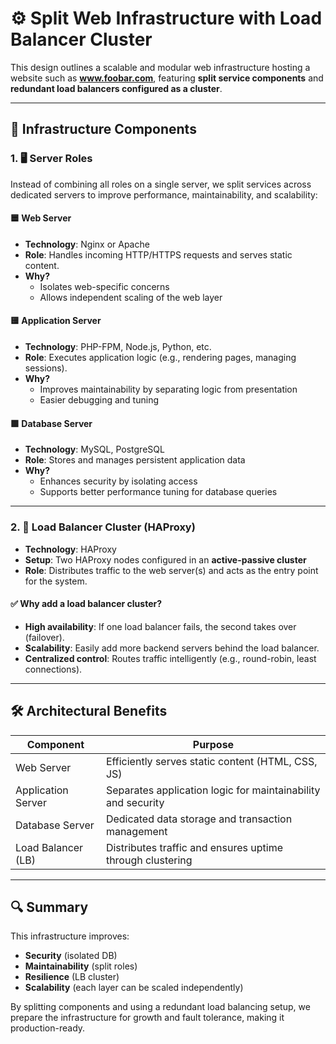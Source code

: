 # ⚙️ Split Web Infrastructure with Load Balancer Cluster

This design outlines a scalable and modular web infrastructure hosting a website such as **www.foobar.com**, featuring **split service components** and **redundant load balancers configured as a cluster**.

---

## 🧱 Infrastructure Components

### 1. 🖥️ Server Roles

Instead of combining all roles on a single server, we split services across dedicated servers to improve performance, maintainability, and scalability:

#### 🟦 Web Server
- **Technology**: Nginx or Apache
- **Role**: Handles incoming HTTP/HTTPS requests and serves static content.
- **Why?**
  - Isolates web-specific concerns
  - Allows independent scaling of the web layer

#### 🟨 Application Server
- **Technology**: PHP-FPM, Node.js, Python, etc.
- **Role**: Executes application logic (e.g., rendering pages, managing sessions).
- **Why?**
  - Improves maintainability by separating logic from presentation
  - Easier debugging and tuning

#### 🟩 Database Server
- **Technology**: MySQL, PostgreSQL
- **Role**: Stores and manages persistent application data
- **Why?**
  - Enhances security by isolating access
  - Supports better performance tuning for database queries

---

### 2. 🔁 Load Balancer Cluster (HAProxy)

- **Technology**: HAProxy
- **Setup**: Two HAProxy nodes configured in an **active-passive cluster**
- **Role**: Distributes traffic to the web server(s) and acts as the entry point for the system.

#### ✅ Why add a load balancer cluster?
- **High availability**: If one load balancer fails, the second takes over (failover).
- **Scalability**: Easily add more backend servers behind the load balancer.
- **Centralized control**: Routes traffic intelligently (e.g., round-robin, least connections).

---

## 🛠️ Architectural Benefits

| Component          | Purpose                                                                 |
|-------------------|-------------------------------------------------------------------------|
| Web Server         | Efficiently serves static content (HTML, CSS, JS)                      |
| Application Server | Separates application logic for maintainability and security           |
| Database Server    | Dedicated data storage and transaction management                      |
| Load Balancer (LB) | Distributes traffic and ensures uptime through clustering              |

---

## 🔍 Summary

This infrastructure improves:

- **Security** (isolated DB)
- **Maintainability** (split roles)
- **Resilience** (LB cluster)
- **Scalability** (each layer can be scaled independently)

By splitting components and using a redundant load balancing setup, we prepare the infrastructure for growth and fault tolerance, making it production-ready.

